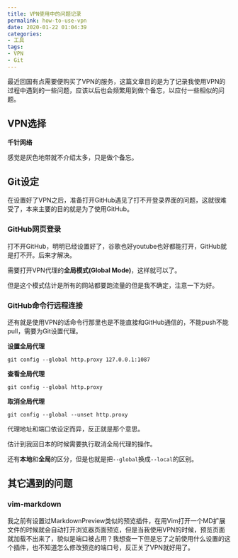 ```yaml
---
title: VPN使用中的问题记录
permalink: how-to-use-vpn
date: 2020-01-22 01:04:39
categories:
- 工具
tags:
- VPN
- Git
---
```

最近回国有点需要便购买了VPN的服务，这篇文章目的是为了记录我使用VPN的过程中遇到的一些问题，应该以后也会频繁用到做个备忘，以应付一些相似的问题。

<!--more-->

## VPN选择
**千针网络**

感觉是灰色地带就不介绍太多，只是做个备忘。
## Git设定
在设置好了VPN之后，准备打开GitHub遇见了打不开登录界面的问题，这就很难受了，本来主要的目的就是为了使用GitHub。

### GitHub网页登录
打不开GitHub，明明已经设置好了，谷歌也好youtube也好都能打开，GitHub就是打不开。后来才解决。

需要打开VPN代理的**全局模式(Global Mode)**，这样就可以了。

但是这个模式估计是所有的网站都要跑流量的但是我不确定，注意一下为好。
### GitHub命令行远程连接
还有就是使用VPN的话命令行那里也是不能直接和GitHub通信的，不能push不能pull，需要为Git设置代理。

**设置全局代理**
```
git config --global http.proxy 127.0.0.1:1087
```

**查看全局代理**
```
git config --global http.proxy
```

**取消全局代理**
```
git config --global --unset http.proxy
```
代理地址和端口依设定而异，反正就是那个意思。

估计到我回日本的时候需要执行取消全局代理的操作。

还有**本地**和**全局**的区分，但是也就是把`--global`换成`--local`的区别。

## 其它遇到的问题

### vim-markdown
我之前有设置过MarkdownPreview类似的预览插件，在用Vim打开一个MD扩展文件的时候就会自动打开浏览器页面预览，但是当我使用VPN的时候，预览页面就加载不出来了，貌似是端口被占用？我想查一下但是忘了之前使用什么设置的这个插件，也不知道怎么修改预览的端口号，反正关了VPN就好用了。

